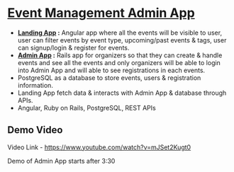 # [Event Management Admin App](https://www.youtube.com/watch?v=mJSet2Kugt0)
- **[Landing App](https://github.com/rohit1107-2002/Event-Management-Web-App-Front-End-Landing-App) :** Angular app where all the events will be visible to user, user can filter events by event type, upcoming/past events & tags, user can signup/login & register for events.
- **[Admin App](https://github.com/rohit1107-2002/Event-Management-Web-App-Back-End-Admin-App) :** Rails app for organizers so that they can create & handle events and see all the events and only organizers will be able to login into Admin App
and will able to see registrations in each events.
- PostgreSQL as a database to store events, users & registration information.
- Landing App fetch data & interacts with Admin App & database through APIs.
- Angular, Ruby on Rails, PostgreSQL, REST APIs 

## Demo Video

Video Link - https://www.youtube.com/watch?v=mJSet2Kugt0

Demo of Admin App starts after 3:30
